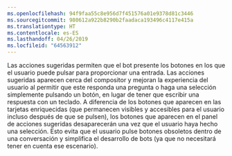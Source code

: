 ```yaml
---
ms.openlocfilehash: 94f9faa55c8e956d7f451576a01e9378d81c3446
ms.sourcegitcommit: 980612a922b8290b2faadaca193496c4117e415a
ms.translationtype: HT
ms.contentlocale: es-ES
ms.lasthandoff: 04/26/2019
ms.locfileid: "64563912"
---
```

Las acciones sugeridas permiten que el bot presente los botones en los que el usuario puede pulsar para proporcionar una entrada. Las acciones sugeridas aparecen cerca del compositor y mejoran la experiencia del usuario al permitir que este responda una pregunta o haga una selección simplemente pulsando un botón, en lugar de tener que escribir una respuesta con un teclado. A diferencia de los botones que aparecen en las tarjetas enriquecidas (que permanecen visibles y accesibles para el usuario incluso después de que se pulsen), los botones que aparecen en el panel de acciones sugeridas desaparecerán una vez que el usuario haya hecho una selección. Esto evita que el usuario pulse botones obsoletos dentro de una conversación y simplifica el desarrollo de bots (ya que no necesitará tener en cuenta ese escenario).